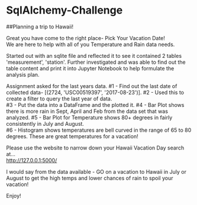 # SqlAlchemy-Challenge

##Planning a trip to Hawaii!   

Great you have come to the right place- Pick Your Vacation Date!  
We are here to help with all of you Temperature and Rain data needs.  

Started out with an sqlite file and reflected it to see it contained 2 tables 'measurement', 'station'.
Further investigated and was able to find out the table content and print it into Jupyter Notebook to help formulate the analysis plan.

Assignment asked for the last years data.
#1 - Find out the last date of collected data- [(2724, 'USC00519397', '2017-08-23')]. 
#2 - Used this to create a filter to query the last year of data.  
#3 - Put the data into a DataFrame and the plotted it.
#4 - Bar Plot shows there is more rain in Sept, April and Feb from the data set that was analyzed. 
#5 - Bar Plot for Temperature shows 80+ degrees in fairly consistently in July and August.  
#6 - Histogram shows temperatures are bell curved in the range of 65 to 80 degrees.  These are great temperatures for a vacation!


Please use the website to narrow down your Hawaii Vacation Day search at...    
http://127.0.0.1:5000/

I would say from the data available - GO on a vacation to Hawaii in July or August to get the high temps and lower chances of rain to spoil your vacation!   

Enjoy!   






